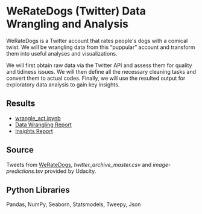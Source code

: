 # WeRateDogs (Twitter) Data Wrangling and Analysis
WeRateDogs is a Twitter account that rates people's dogs with a comical twist. We will be wrangling data from this “puppular” account and transform them into useful analyses and visualizations.

We will first obtain raw data via the Twitter API and assess them for quality and tidiness issues. We will then define all the necessary cleaning tasks and convert them to actual codes. Finally, we will use the resulted output for exploratory data analysis to gain key insights.
## Results
- [wrangle_act.ipynb](https://github.com/sclkan/WeRateDogs-Twitter-Analysis/blob/master/wrangle_act.ipynb)
- [Data Wrangling Report]()
- [Insights Report]()

## Source
Tweets from [WeRateDogs](https://twitter.com/dog_rates), *twitter_archive_master.csv* and *image-predictions.tsv* provided by Udacity.

## Python Libraries
Pandas, NumPy, Seaborn, Statsmodels, Tweepy, Json
